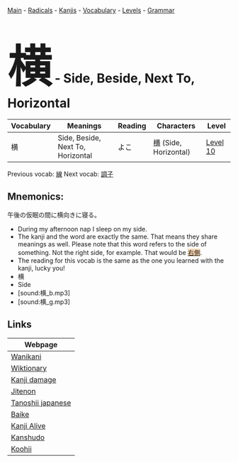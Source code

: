<style> bigfont {font-size: 100px}</style>
[Main](../README.md) -
[Radicals](../radicals.md) -
[Kanjis](../kanjis.md) -
[Vocabulary](../vocabulary.md) -
[Levels](../levels.md) -
[Grammar](../grammar.md)
# <bigfont> 横</bigfont> - Side, Beside, Next To, Horizontal 

| Vocabulary | Meanings | Reading | Characters | Level |
| --- | --- | --- | --- | --- |
| 横 | Side, Beside, Next To, Horizontal | よこ |  [横](../kanjis/横.md) (Side, Horizontal) | [Level 10](../levels/wk_level10.md) |

Previous vocab: [線](線.md) Next vocab: [調子](調子.md) 

## Mnemonics:
午後の仮眠の間に横向きに寝る。
* During my afternoon nap I sleep on my side.
* The kanji and the word are exactly the same. That means they share meanings as well. Please note that this word refers to the side of something. Not the right side, for example. That would be <span style="background-color:#fed8b1"> [右側](https://jisho.org/search/右側)</span>.
* The reading for this vocab is the same as the one you learned with the kanji, lucky you!
* 横
* Side
* [sound:横_b.mp3]
* [sound:横_g.mp3]


## Links 

| Webpage |
| --- |
| [Wanikani          ](https://www.wanikani.com/kanji/横) |
| [Wiktionary        ](https://en.wiktionary.org/wiki/横) |
| [Kanji damage      ](http://www.kanjidamage.com/kanji/search?utf8=✓&q=横) |
| [Jitenon           ](https://jitenon.com/kanji/横) |
| [Tanoshii japanese ](https://www.tanoshiijapanese.com/dictionary/kanji.cfm?k=横) |
| [Baike             ](https://baike.baidu.com/item/横) |
| [Kanji Alive       ](https://app.kanjialive.com/横) |
| [Kanshudo          ](https://www.kanshudo.com/searchmn?q=横) |
| [Koohii            ](https://kanji.koohii.com/study/kanji/横) |
